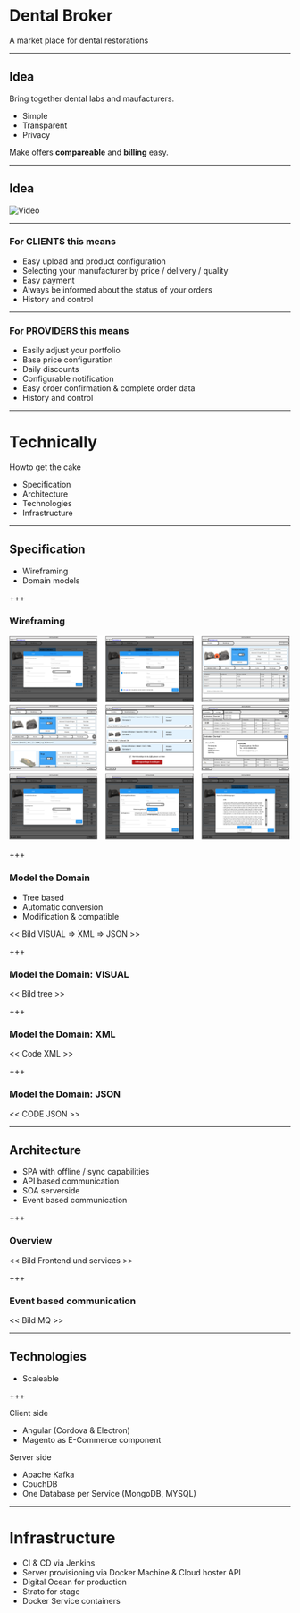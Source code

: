 # Dental Broker

A market place for dental restorations

---

## Idea

Bring together dental labs and maufacturers.

- Simple
- Transparent
- Privacy

Make offers **compareable** and **billing** easy.

---

## Idea

![Video](https://www.youtube.com/embed/PbNu0UqcqA8)

---

### For CLIENTS this means

- Easy upload and product configuration
- Selecting your manufacturer by price / delivery / quality
- Easy payment
- Always be informed about the status of your orders
- History and control

---

### For PROVIDERS this means

- Easily adjust your portfolio
- Base price configuration
- Daily discounts
- Configurable notification
- Easy order confirmation & complete order data
- History and control

---

# Technically

Howto get the cake

- Specification
- Architecture
- Technologies
- Infrastructure

---

## Specification

- Wireframing
- Domain models

+++

### Wireframing

![Wireframes](db-pres-wireframes.png)

+++

### Model the Domain

- Tree based
- Automatic conversion
- Modification & compatible

<< Bild VISUAL => XML => JSON >>

+++

### Model the Domain: VISUAL

<< Bild tree >>

+++

### Model the Domain: XML

<< Code XML >>

+++

### Model the Domain: JSON

<< CODE JSON >>

---

## Architecture

- SPA with offline / sync capabilities
- API based communication
- SOA serverside
- Event based communication

+++

### Overview

<< Bild Frontend und services >>

+++

### Event based communication

<< Bild MQ >>

---

## Technologies

- Scaleable

+++

Client side

- Angular (Cordova & Electron)
- Magento as E-Commerce component

Server side

- Apache Kafka
- CouchDB
- One Database per Service (MongoDB, MYSQL)

---

# Infrastructure

- CI & CD via Jenkins
- Server provisioning via Docker Machine & Cloud hoster API
- Digital Ocean for production
- Strato for stage
- Docker Service containers
